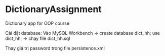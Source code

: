 # DictionaryAssignment
Dictionary app for OOP course


Cài đặt database: Vào MySQL Workbench -> create database dict_hh; use dict_hh; -> chạy file dict_hh.sql

Thay giá trị password trong file persistence.xml
